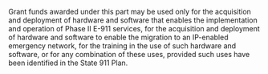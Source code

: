 Grant funds awarded under this part may be used only for the acquisition and deployment of hardware and software that enables the implementation and operation of Phase II E-911 services, for the acquisition and deployment of hardware and software to enable the migration to an IP-enabled emergency network, for the training in the use of such hardware and software, or for any combination of these uses, provided such uses have been identified in the State 911 Plan.

